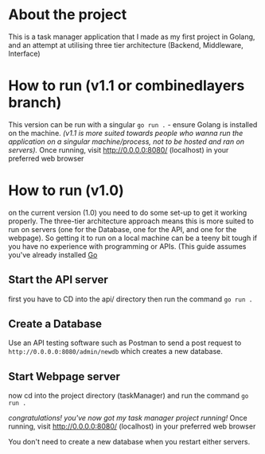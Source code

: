 
# About the project
This is a task manager application that I made as my first project in Golang, and an attempt at utilising three tier architecture (Backend, Middleware, Interface)

# How to run (v1.1 or combinedlayers branch)
This version can be run with a singular `go run .` - ensure Golang is installed on the machine. *(v1.1 is more suited towards people who wanna run the application on a singular machine/process, not to be hosted and ran on servers).* Once running, visit http://0.0.0.0:8080/ (localhost) in your preferred web browser

# How to run (v1.0)
on the current version (1.0) you need to do some set-up to get it working properly. The three-tier architecture approach means this is more suited to run on servers (one for the Database, one for the API, and one for the webpage).
So getting it to run on a local machine can be a teeny bit tough if you have no experience with programming or APIs. (This guide assumes you've already installed [Go](https://go.dev)



## Start the API server
first you have to CD into the api/ directory then run the command `go run .`

## Create a Database
Use an API testing software such as Postman to send a post request to `http://0.0.0.0:8080/admin/newdb` which creates a new database.

## Start Webpage server
now cd into the project directory (taskManager) and run the command `go run .`

*congratulations! you've now got my task manager project running!*
Once running, visit http://0.0.0.0:8080/ (localhost) in your preferred web browser

 
You don't need to create a new database when you restart either servers.
